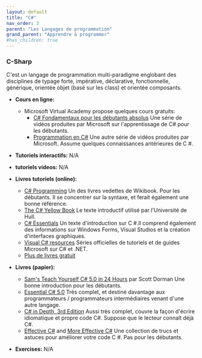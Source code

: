 ```yaml
---
layout: default
title: "C#"
nav_order: 3
parent: "Les Langages de programmation"
grand_parent: "Apprendre à programmer"
#has_children: true
---
```


### C-Sharp
C'est un langage de programmation multi-paradigme englobant des disciplines de typage forte, impérative, déclarative, fonctionnelle, générique, orientée objet (basé sur les class) et orientée composants.
- **Cours en ligne:**
    - Microsoft Virtual Academy propose quelques cours gratuits:
      - [C# Fondamentaux pour les débutants absolus][csharp-fundamentals]
       Une série de vidéos produites par Microsoft sur l'apprentissage de C# pour les débutants.
      - [Programmation en C#][csharp-jump-start]
        Une autre série de vidéos produites par Microsoft. Assume quelques connaissances antérieures de C #.
- **Tutoriels interactifs:** N/A
- **tutoriels videos:** N/A
- **Livres tutoriels (online):**
    - [C# Programming][csharp-programming]
      Un des livres vedettes de Wikibook. Pour les débutants. Il se concentrer sur la syntaxe, et ferait également une bonne référence.
    - [The C# Yellow Book][csharp-yellow]
      Le texte introductif utilisé par l'Université de Hull.
    - [C# Essentials][csharp-essentials]
      Un texte d'introduction sur C #.Il  comprend également des informations sur Windows Forms, Visual Studios et la création d'interfaces graphiques.
    - [Visual C# resources][csharp-visual]
      Séries officielles de tutoriels et de guides Microsoft sur C# et .NET.
    - [Plus de livres gratuit][csharp-more]
- **Livres (papier):**
    - [Sam's Teach Yourself C# 5.0 in 24 Hours]() par Scott Dorman
      Une bonne introduction pour les débutants.
    - [Essential C# 5.0][csharp-essential-book]
      Très complet, et destiné davantage aux programmateurs / programmateurs intermédiaires venant d'une autre langage.
    - [C# in Depth, 3rd Edition][csharp-in-depth]
      Aussi très complet, couvre la façon d'écrire idiomatique et propre code C#. Suppose que le lecteur connaît déjà C#.
    - [Effective C#][csharp-effective] and [More Effective C#][csharp-more-effective]
      Une collection de trucs et astuces pour améliorer votre code C #. Pas pour les débutants.
- **Exercises:** N/A

  [csharp-fundamentals]: http://channel9.msdn.com/Series/C-Fundamentals-for-Absolute-Beginners
  [csharp-jump-start]: http://www.microsoftvirtualacademy.com/training-courses/developer-training-with-programming-in-c

  [csharp-programming]: http://en.wikibooks.org/wiki/C_Sharp_Programming
  [csharp-yellow]: http://www.csharpcourse.com/
  [csharp-essentials]: http://www.techotopia.com/index.php/C_Sharp_Essentials
  [csharp-visual]: http://msdn.microsoft.com/en-us/vstudio/hh341490
  [csharp-more]: https://github.com/vhf/free-programming-books/blob/master/free-programming-books.md#c-sharp

  [csharp-sam]: http://www.amazon.com/Sams-Teach-Yourself-5-0-Hours/dp/0672336847
  [csharp-essential-book]: http://www.amazon.com/Essential-Edition-Microsoft-Windows-Development/dp/0321877586
  [csharp-in-depth]: http://www.amazon.com/gp/product/161729134X
  [csharp-effective]: http://www.amazon.com/Effective-Specific-Ways-Improve-Your/dp/0321245660
  [csharp-more-effective]: http://www.amazon.com/More-Effective-Specific-Ways-Improve/dp/0321485890

